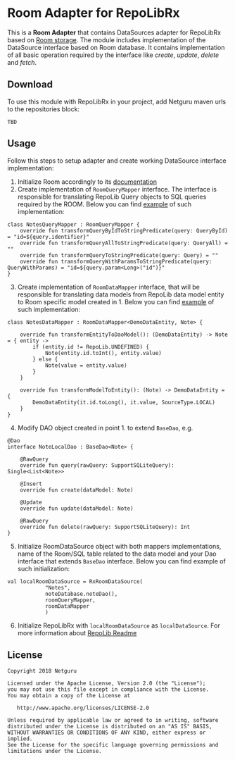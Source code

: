 # Room Adapter for RepoLibRx

This is a **Room Adapter**  that contains DataSources adapter for RepoLibRx based on [Room storage](https://developer.android.com/topic/libraries/architecture/room). 
The module includes implementation of the DataSource interface based on Room database. It contains implementation
of all basic operation required by the interface like *create*, *update*, *delete* and *fetch*.

## Download
To use this module with RepoLibRx in your project, add Netguru maven urls to the repositories block:

```
TBD
```

## Usage
Follow this steps to setup adapter and create working DataSource interface implementation:

1. Initialize Room accordingly to its [documentation](https://developer.android.com/training/data-storage/room/defining-data)
2. Create implementation of `RoomQueryMapper` interface. The interface is responsible for translating
 RepoLib Query objects to SQL queries required by the ROOM. Below you can find 
 [example](https://github.com/netguru/repolib-android/blob/54d5ef2cce178bb7b77726d79c317d5309a49874/sample/src/main/kotlin/co/netguru/repolibrx/roomdatastorce/NotesQueryMapper.kt)
  of such implementation:

```
class NotesQueryMapper : RoomQueryMapper {
    override fun transformQueryByIdToStringPredicate(query: QueryById) = "id=${query.identifier}"
    override fun transformQueryAllToStringPredicate(query: QueryAll) = ""
    override fun transformQueryToStringPredicate(query: Query) = ""
    override fun transformQueryWithParamsToStringPredicate(query: QueryWithParams) = "id=${query.param<Long>("id")}"
}
```

3. Create implementation of `RoomDataMapper` interface, that will be responsible for translating 
data models from RepoLib data model entity to Room specific model created in 1. Below you can 
find [example](https://github.com/netguru/repolib-android/blob/54d5ef2cce178bb7b77726d79c317d5309a49874/sample/src/main/kotlin/co/netguru/repolibrx/roomdatastorce/NotesDataMapper.kt) 
of such implementation:

```
class NotesDataMapper : RoomDataMapper<DemoDataEntity, Note> {

    override fun transformEntityToDaoModel(): (DemoDataEntity) -> Note = { entity ->
        if (entity.id != RepoLib.UNDEFINED) {
            Note(entity.id.toInt(), entity.value)
        } else {
            Note(value = entity.value)
        }
    }

    override fun transformModelToEntity(): (Note) -> DemoDataEntity = {
        DemoDataEntity(it.id.toLong(), it.value, SourceType.LOCAL)
    }
}
```

4. Modify DAO object created in point 1. to extend `BaseDao`, e.g.

```
@Dao
interface NoteLocalDao : BaseDao<Note> {

    @RawQuery
    override fun query(rawQuery: SupportSQLiteQuery): Single<List<Note>>

    @Insert
    override fun create(dataModel: Note)

    @Update
    override fun update(dataModel: Note)

    @RawQuery
    override fun delete(rawQuery: SupportSQLiteQuery): Int
}

```

5. Initialize RoomDataSource object with both mappers implementations, name of the Room/SQL table
 related to the data model and your Dao interface that extends `BaseDao` interface. Below you can 
 find example of such initialization:

```
val localRoomDataSource = RxRoomDataSource(
            "Notes",
            noteDatabase.noteDao(),
            roomQueryMapper,
            roomDataMapper
            )
```

6. Initialize RepoLibRx with `localRoomDataSource` as `localDataSource`. For more information about
 [RepoLib Readme](https://github.com/netguru/repolib-android)

## License  
```
Copyright 2018 Netguru

Licensed under the Apache License, Version 2.0 (the "License");
you may not use this file except in compliance with the License.
You may obtain a copy of the License at

   http://www.apache.org/licenses/LICENSE-2.0

Unless required by applicable law or agreed to in writing, software
distributed under the License is distributed on an "AS IS" BASIS,
WITHOUT WARRANTIES OR CONDITIONS OF ANY KIND, either express or implied.
See the License for the specific language governing permissions and
limitations under the License.
```

